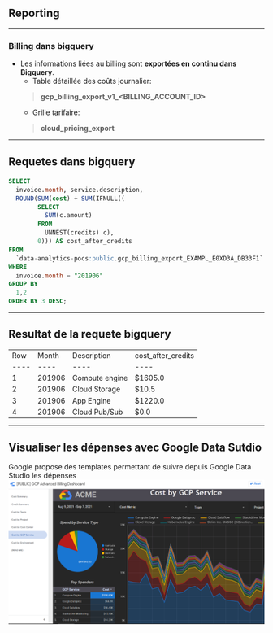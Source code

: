 ## Reporting

----

### Billing dans bigquery
* Les informations liées au billing sont **exportées en continu dans Bigquery**.
	* Table détaillée des coûts journalier:
    > **gcp_billing_export_v1_<BILLING_ACCOUNT_ID>**
	* Grille tarifaire:
    > **cloud_pricing_export**
	

----

## Requetes dans bigquery
```sql
SELECT
  invoice.month, service.description,
  ROUND(SUM(cost) + SUM(IFNULL((
        SELECT
          SUM(c.amount)
        FROM
          UNNEST(credits) c),
        0))) AS cost_after_credits
FROM
  `data-analytics-pocs:public.gcp_billing_export_EXAMPL_E0XD3A_DB33F1`
WHERE
  invoice.month = "201906"
GROUP BY
  1,2
ORDER BY 3 DESC;
```

----

## Resultat de la requete bigquery


<table>
<tr><td>Row</td><td>Month</td><td>Description</td><td>cost_after_credits</td></tr>
<tr><td>----</td><td>----</td><td>----</td><td>----</td></tr>
<tr><td>1</td><td>201906</td><td>Compute engine</td><td>$1605.0</td></tr>
<tr><td>2</td><td>201906</td><td>Cloud Storage</td><td>$10.5</td></tr>
<tr><td>3</td><td>201906</td><td>App Engine</td><td>$1220.0</td></tr>
<tr><td>4</td><td>201906</td><td>Cloud Pub/Sub</td><td>$0.0</td></tr>
</table>


----

## Visualiser les dépenses avec Google Data Sutdio

Google propose des templates permettant de suivre depuis Google Data Studio les dépenses
![DataStudio](img/Billing-dashboard.png)